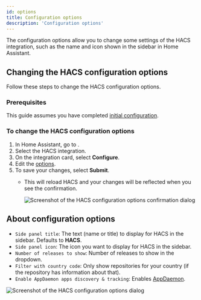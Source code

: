```yaml
---
id: options
title: Configuration options
description: 'Configuration options'
---
```


The configuration options allow you to change some settings of the HACS integration, such as the name and icon shown in the sidebar in Home Assistant.

## Changing the HACS configuration options

Follow these steps to change the HACS configuration options.

### Prerequisites

This guide assumes you have completed [initial configuration](/docs/use/configuration/basic.md).

### To change the HACS configuration options

1. In Home Assistant, go to <!-- hacs:my integrations title="**{{coreui('panel.config')}}** > **{{coreui('ui.panel.config.dashboard.devices.main')}}**" -->.
2. Select the HACS integration.
3. On the integration card, select **Configure**.
4. Edit the [options](#about-configuration-options).
5. To save your changes, select **Submit**.
    - This will reload HACS and your changes will be reflected when you see the confirmation.

      ![Screenshot of the HACS configuration options confirmation dialog](/assets/images/options_flow/option4.png)

## About configuration options

- `Side panel title`: The text (name or title) to display for HACS in the sidebar. Defaults to **HACS**.
- `Side panel icon`: The icon you want to display for HACS in the sidebar.
- `Number of releases to show`: Number of releases to show in the dropdown.
- `Filter with country code`: Only show repositories for your country (if the repository has information about that).
- `Enable AppDaemon apps discovery & tracking`: Enables [AppDaemon](/docs/use/type/appdaemon.md).

![Screenshot of the HACS configuration options dialog](/assets/images/options_flow/option3.png)

